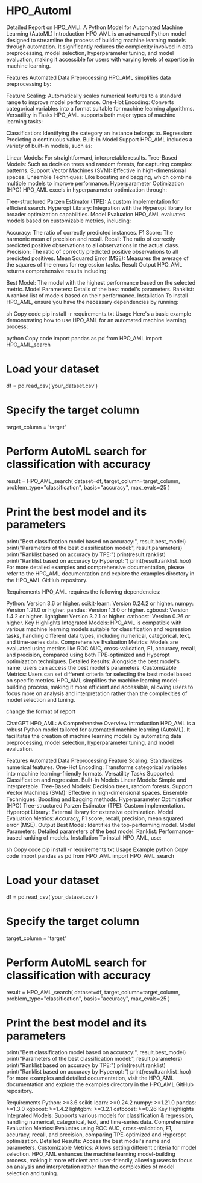 # HPO_Automl
Detailed Report on HPO_AMLl: A Python Model for Automated Machine Learning (AutoML)
Introduction
HPO_AML is an advanced Python model designed to streamline the process of building machine learning models through automation. It significantly reduces the complexity involved in data preprocessing, model selection, hyperparameter tuning, and model evaluation, making it accessible for users with varying levels of expertise in machine learning.

Features
Automated Data Preprocessing
HPO_AML simplifies data preprocessing by:

Feature Scaling: Automatically scales numerical features to a standard range to improve model performance.
One-Hot Encoding: Converts categorical variables into a format suitable for machine learning algorithms.
Versatility in Tasks
HPO_AML supports both major types of machine learning tasks:

Classification: Identifying the category an instance belongs to.
Regression: Predicting a continuous value.
Built-in Model Support
HPO_AML includes a variety of built-in models, such as:

Linear Models: For straightforward, interpretable results.
Tree-Based Models: Such as decision trees and random forests, for capturing complex patterns.
Support Vector Machines (SVM): Effective in high-dimensional spaces.
Ensemble Techniques: Like boosting and bagging, which combine multiple models to improve performance.
Hyperparameter Optimization (HPO)
HPO_AML excels in hyperparameter optimization through:

Tree-structured Parzen Estimator (TPE): A custom implementation for efficient search.
Hyperopt Library: Integration with the Hyperopt library for broader optimization capabilities.
Model Evaluation
HPO_AML evaluates models based on customizable metrics, including:

Accuracy: The ratio of correctly predicted instances.
F1 Score: The harmonic mean of precision and recall.
Recall: The ratio of correctly predicted positive observations to all observations in the actual class.
Precision: The ratio of correctly predicted positive observations to all predicted positives.
Mean Squared Error (MSE): Measures the average of the squares of the errors for regression tasks.
Result Output
HPO_AML returns comprehensive results including:

Best Model: The model with the highest performance based on the selected metric.
Model Parameters: Details of the best model's parameters.
Ranklist: A ranked list of models based on their performance.
Installation
To install HPO_AML, ensure you have the necessary dependencies by running:

sh
Copy code
pip install -r requirements.txt
Usage
Here's a basic example demonstrating how to use HPO_AML for an automated machine learning process:

python
Copy code
import pandas as pd
from HPO_AML import HPO_AML_search

# Load your dataset
df = pd.read_csv('your_dataset.csv')

# Specify the target column
target_column = 'target'

# Perform AutoML search for classification with accuracy
result = HPO_AML_search(
    dataset=df, 
    target_column=target_column, 
    problem_type="classification", 
    basis="accuracy", 
    max_evals=25
)

# Print the best model and its parameters
print("Best classification model based on accuracy:", result.best_model)
print("Parameters of the best classification model:", result.parameters)
print("Ranklist based on accuracy by TPE:")
print(result.ranklist)
print("Ranklist based on accuracy by Hyperopt:")
print(result.ranklist_hoo)
For more detailed examples and comprehensive documentation, please refer to the HPO_AML documentation and explore the examples directory in the HPO_AML GitHub repository.

Requirements
HPO_AML requires the following dependencies:

Python: Version 3.6 or higher.
scikit-learn: Version 0.24.2 or higher.
numpy: Version 1.21.0 or higher.
pandas: Version 1.3.0 or higher.
xgboost: Version 1.4.2 or higher.
lightgbm: Version 3.2.1 or higher.
catboost: Version 0.26 or higher.
Key Highlights
Integrated Models: HPO_AML is compatible with various machine learning models suitable for classification and regression tasks, handling different data types, including numerical, categorical, text, and time-series data.
Comprehensive Evaluation Metrics: Models are evaluated using metrics like ROC AUC, cross-validation, F1, accuracy, recall, and precision, compared using both TPE-optimized and Hyperopt optimization techniques.
Detailed Results: Alongside the best model's name, users can access the best model's parameters.
Customizable Metrics: Users can set different criteria for selecting the best model based on specific metrics.
HPO_AML simplifies the machine learning model-building process, making it more efficient and accessible, allowing users to focus more on analysis and interpretation rather than the complexities of model selection and tuning.

change the format of report

ChatGPT
HPO_AML: A Comprehensive Overview
Introduction
HPO_AML is a robust Python model tailored for automated machine learning (AutoML). It facilitates the creation of machine learning models by automating data preprocessing, model selection, hyperparameter tuning, and model evaluation.

Features
Automated Data Preprocessing
Feature Scaling: Standardizes numerical features.
One-Hot Encoding: Transforms categorical variables into machine learning-friendly formats.
Versatility
Tasks Supported: Classification and regression.
Built-in Models
Linear Models: Simple and interpretable.
Tree-Based Models: Decision trees, random forests.
Support Vector Machines (SVM): Effective in high-dimensional spaces.
Ensemble Techniques: Boosting and bagging methods.
Hyperparameter Optimization (HPO)
Tree-structured Parzen Estimator (TPE): Custom implementation.
Hyperopt Library: External library for extensive optimization.
Model Evaluation
Metrics: Accuracy, F1 score, recall, precision, mean squared error (MSE).
Output
Best Model: Identifies the top-performing model.
Model Parameters: Detailed parameters of the best model.
Ranklist: Performance-based ranking of models.
Installation
To install HPO_AML, use:

sh
Copy code
pip install -r requirements.txt
Usage
Example
python
Copy code
import pandas as pd
from HPO_AML import HPO_AML_search

# Load your dataset
df = pd.read_csv('your_dataset.csv')

# Specify the target column
target_column = 'target'

# Perform AutoML search for classification with accuracy
result = HPO_AML_search(
    dataset=df, 
    target_column=target_column, 
    problem_type="classification", 
    basis="accuracy", 
    max_evals=25
)

# Print the best model and its parameters
print("Best classification model based on accuracy:", result.best_model)
print("Parameters of the best classification model:", result.parameters)
print("Ranklist based on accuracy by TPE:")
print(result.ranklist)
print("Ranklist based on accuracy by Hyperopt:")
print(result.ranklist_hoo)
For more examples and detailed documentation, visit the HPO_AML documentation and explore the examples directory in the HPO_AML GitHub repository.

Requirements
Python: >=3.6
scikit-learn: >=0.24.2
numpy: >=1.21.0
pandas: >=1.3.0
xgboost: >=1.4.2
lightgbm: >=3.2.1
catboost: >=0.26
Key Highlights
Integrated Models: Supports various models for classification & regression, handling numerical, categorical, text, and time-series data.
Comprehensive Evaluation Metrics: Evaluates using ROC AUC, cross-validation, F1, accuracy, recall, and precision, comparing TPE-optimized and Hyperopt optimization.
Detailed Results: Access the best model's name and parameters.
Customizable Metrics: Allows setting different criteria for model selection.
HPO_AML enhances the machine learning model-building process, making it more efficient and user-friendly, allowing users to focus on analysis and interpretation rather than the complexities of model selection and tuning.
